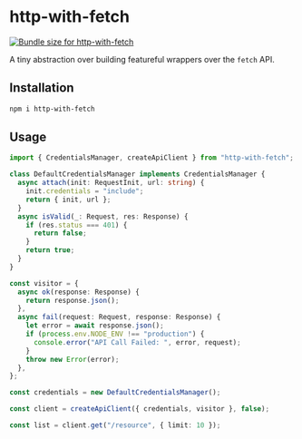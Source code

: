 # http-with-fetch
<a href="https://pkg-size.dev/http-with-fetch"><img src="https://pkg-size.dev/badge/bundle/1213" title="Bundle size for http-with-fetch"></a>

A tiny abstraction over building featureful wrappers over the `fetch` API.

## Installation

```sh
npm i http-with-fetch
```

## Usage

```ts
import { CredentialsManager, createApiClient } from "http-with-fetch";

class DefaultCredentialsManager implements CredentialsManager {
  async attach(init: RequestInit, url: string) {
    init.credentials = "include";
    return { init, url };
  }
  async isValid(_: Request, res: Response) {
    if (res.status === 401) {
      return false;
    }
    return true;
  }
}

const visitor = {
  async ok(response: Response) {
    return response.json();
  },
  async fail(request: Request, response: Response) {
    let error = await response.json();
    if (process.env.NODE_ENV !== "production") {
      console.error("API Call Failed: ", error, request);
    }
    throw new Error(error);
  },
};

const credentials = new DefaultCredentialsManager();

const client = createApiClient({ credentials, visitor }, false);

const list = client.get("/resource", { limit: 10 });
```
